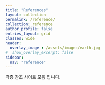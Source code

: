 ```yaml
---
title: "References"
layout: collection
permalink: /reference/
collection: reference
author_profile: false
entries_layout: grid
classes: wide
header:
  overlay_image : /assets/images/earth.jpg
#  show_overlay_excerpt: false
sidebar:
  nav: "reference"
---
```


각종 참조 사이트 모음 입니다.

